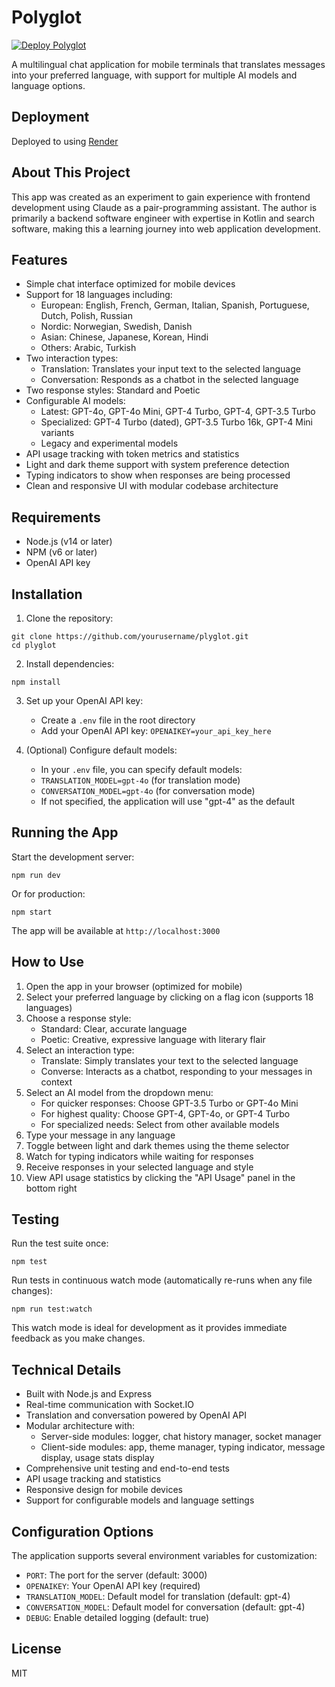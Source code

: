 # Polyglot
[![Deploy Polyglot](https://github.com/fmmr/2025_ai_eng/actions/workflows/deploy-polyglot.yml/badge.svg)](https://github.com/fmmr/2025_ai_eng/actions/workflows/deploy-polyglot.yml)

A multilingual chat application for mobile terminals that translates messages into your preferred language, with support for multiple AI models and language options.

## Deployment
Deployed to using [Render](https://polyglot-vbh0.onrender.com/)

## About This Project

This app was created as an experiment to gain experience with frontend development using Claude as a pair-programming assistant. The author is primarily a backend software engineer with expertise in Kotlin and search software, making this a learning journey into web application development.

## Features

- Simple chat interface optimized for mobile devices
- Support for 18 languages including:
  - European: English, French, German, Italian, Spanish, Portuguese, Dutch, Polish, Russian
  - Nordic: Norwegian, Swedish, Danish
  - Asian: Chinese, Japanese, Korean, Hindi
  - Others: Arabic, Turkish
- Two interaction types:
  - Translation: Translates your input text to the selected language
  - Conversation: Responds as a chatbot in the selected language
- Two response styles: Standard and Poetic
- Configurable AI models:
  - Latest: GPT-4o, GPT-4o Mini, GPT-4 Turbo, GPT-4, GPT-3.5 Turbo
  - Specialized: GPT-4 Turbo (dated), GPT-3.5 Turbo 16k, GPT-4 Mini variants
  - Legacy and experimental models
- API usage tracking with token metrics and statistics
- Light and dark theme support with system preference detection
- Typing indicators to show when responses are being processed
- Clean and responsive UI with modular codebase architecture

## Requirements

- Node.js (v14 or later)
- NPM (v6 or later)
- OpenAI API key

## Installation

1. Clone the repository:
```
git clone https://github.com/yourusername/plyglot.git
cd plyglot
```

2. Install dependencies:
```
npm install
```

3. Set up your OpenAI API key:
   - Create a `.env` file in the root directory
   - Add your OpenAI API key: `OPENAIKEY=your_api_key_here`
   
4. (Optional) Configure default models:
   - In your `.env` file, you can specify default models:
   - `TRANSLATION_MODEL=gpt-4o` (for translation mode)
   - `CONVERSATION_MODEL=gpt-4o` (for conversation mode)
   - If not specified, the application will use "gpt-4" as the default

## Running the App

Start the development server:
```
npm run dev
```

Or for production:
```
npm start
```

The app will be available at `http://localhost:3000`

## How to Use

1. Open the app in your browser (optimized for mobile)
2. Select your preferred language by clicking on a flag icon (supports 18 languages)
3. Choose a response style:
   - Standard: Clear, accurate language
   - Poetic: Creative, expressive language with literary flair
4. Select an interaction type:
   - Translate: Simply translates your text to the selected language
   - Converse: Interacts as a chatbot, responding to your messages in context
5. Select an AI model from the dropdown menu:
   - For quicker responses: Choose GPT-3.5 Turbo or GPT-4o Mini
   - For highest quality: Choose GPT-4, GPT-4o, or GPT-4 Turbo
   - For specialized needs: Select from other available models
6. Type your message in any language
7. Toggle between light and dark themes using the theme selector
8. Watch for typing indicators while waiting for responses
9. Receive responses in your selected language and style
10. View API usage statistics by clicking the "API Usage" panel in the bottom right

## Testing

Run the test suite once:
```
npm test
```

Run tests in continuous watch mode (automatically re-runs when any file changes):
```
npm run test:watch
```

This watch mode is ideal for development as it provides immediate feedback as you make changes.

## Technical Details

- Built with Node.js and Express
- Real-time communication with Socket.IO
- Translation and conversation powered by OpenAI API
- Modular architecture with:
  - Server-side modules: logger, chat history manager, socket manager
  - Client-side modules: app, theme manager, typing indicator, message display, usage stats display
- Comprehensive unit testing and end-to-end tests
- API usage tracking and statistics
- Responsive design for mobile devices
- Support for configurable models and language settings

## Configuration Options

The application supports several environment variables for customization:

- `PORT`: The port for the server (default: 3000)
- `OPENAIKEY`: Your OpenAI API key (required)
- `TRANSLATION_MODEL`: Default model for translation (default: gpt-4)
- `CONVERSATION_MODEL`: Default model for conversation (default: gpt-4)
- `DEBUG`: Enable detailed logging (default: true)

## License

MIT